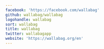 ```yaml
---
facebook: 'https://facebook.com/wallabag'
github: wallabag/wallabag
logohandle: wallabag
sort: wallabag
title: wallabag
twitter: wallabagapp
website: 'https://wallabag.org/en'
---
```

